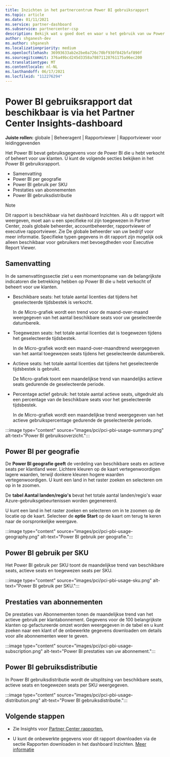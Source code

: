 ```yaml
---
title: Inzichten in het partnercentrum Power BI gebruiksrapport
ms.topic: article
ms.date: 01/11/2021
ms.service: partner-dashboard
ms.subservice: partnercenter-csp
description: Bekijk wat u goed doet en waar u het gebruik van uw Power BI die u voor uw klanten verkoopt of beheert, kunt verbeteren.
author: shganesh-dev
ms.author: shganesh
ms.localizationpriority: medium
ms.openlocfilehash: 36993633ab2e2be0a726c70bf930f842bfaf890f
ms.sourcegitcommit: 376a49bcd245d3358a78871128761175a96ec200
ms.translationtype: MT
ms.contentlocale: nl-NL
ms.lasthandoff: 06/17/2021
ms.locfileid: "112276294"
---
```

# <a name="power-bi-usage-report-available-from-the-partner-center-insights-dashboard"></a>Power BI gebruiksrapport dat beschikbaar is via het Partner Center Insights-dashboard

**Juiste rollen:** globale | Beheeragent | Rapportviewer | Rapportviewer voor leidinggevenden

Het Power BI bevat gebruiksgegevens voor de Power BI die u hebt verkocht of beheert voor uw klanten. U kunt de volgende secties bekijken in het Power BI gebruiksrapport.

- Samenvatting
- Power BI per geografie
- Power BI gebruik per SKU
- Prestaties van abonnementen
- Power BI gebruiksdistributie

 > [!NOTE]
 > Dit rapport is beschikbaar via het dashboard Inzichten. Als u dit rapport wilt weergeven, moet aan u een specifieke rol zijn toegewezen in Partner Center, zoals globale beheerder, accountbeheerder, rapportviewer of executive rapportviewer. Zie De globale beheerder van uw bedrijf voor meer informatie. Specifieke typen gegevens in dit rapport zijn mogelijk ook alleen beschikbaar voor gebruikers met bevoegdheden voor Executive Report Viewer.

## <a name="summary"></a>Samenvatting

In de samenvattingssectie ziet u een momentopname van de belangrijkste indicatoren die betrekking hebben op Power BI die u hebt verkocht of beheert voor uw klanten. 

- Beschikbare seats: het totale aantal licenties dat tijdens het geselecteerde tijdsbestek is verkocht.

   In de Micro-grafiek wordt een trend voor de maand-over-maand weergegeven van het aantal beschikbare seats voor uw geselecteerde datumbereik.

- Toegewezen seats: het totale aantal licenties dat is toegewezen tijdens het geselecteerde tijdsbestek.

   In de Micro-grafiek wordt een maand-over-maandtrend weergegeven van het aantal toegewezen seats tijdens het geselecteerde datumbereik.

- Actieve seats: het totale aantal licenties dat tijdens het geselecteerde tijdsbestek is gebruikt. 

   De Micro-grafiek toont een maandelijkse trend van maandelijks actieve seats gedurende de geselecteerde periode.

- Percentage actief gebruik: het totale aantal actieve seats, uitgedrukt als een percentage van de beschikbare seats voor het geselecteerde tijdsbestek. 

   In de Micro-grafiek wordt een maandelijkse trend weergegeven van het actieve gebruikspercentage gedurende de geselecteerde periode.

:::image type="content" source="images/pci/pci-pbi-usage-summary.png" alt-text="Power BI gebruiksoverzicht.":::

## <a name="power-bi-usage-by-geography"></a>Power BI per geografie

De **Power BI geografie geeft** de verdeling van beschikbare seats en actieve seats per klantland weer. Lichtere kleuren op de kaart vertegenwoordigen lagere waarden, terwijl donkere kleuren hogere waarden vertegenwoordigen. U kunt een land in het raster zoeken en selecteren om op in te zoomen.

De **tabel Aantal landen/regio's** bevat het totale aantal landen/regio's waar Azure-gebruiksgebeurtenissen worden gegenereerd.

U kunt een land in het raster zoeken en selecteren om in te zoomen op de locatie op de kaart. Selecteer de **optie Start** op de kaart om terug te keren naar de oorspronkelijke weergave.

:::image type="content" source="images/pci/pci-pbi-usage-geography.png" alt-text="Power BI gebruik per geografie.":::

## <a name="power-bi-usage-by-sku"></a>Power BI gebruik per SKU

Het Power BI gebruik per SKU toont de maandelijkse trend van beschikbare seats, actieve seats en toegewezen seats per SKU.

:::image type="content" source="images/pci/pci-pbi-usage-sku.png" alt-text="Power BI gebruik per SKU.":::

## <a name="subscriptions-performance"></a>Prestaties van abonnementen

De prestaties van Abonnementen tonen de maandelijkse trend van het actieve gebruik per klantabonnement. Gegevens voor de 100 belangrijkste klanten op gefactureerde omzet worden weergegeven in de tabel en u kunt zoeken naar een klant of de onbewerkte gegevens downloaden om details voor alle abonnementen weer te geven.

:::image type="content" source="images/pci/pci-pbi-usage-subscription.png" alt-text="Power BI prestaties van uw abonnement.":::

## <a name="power-bi-usage-distribution"></a>Power BI gebruiksdistributie

In Power BI gebruiksdistributie wordt de uitsplitsing van beschikbare seats, actieve seats en toegewezen seats per SKU weergegeven.

:::image type="content" source="images/pci/pci-pbi-usage-distribution.png" alt-text="Power BI gebruiksdistributie.":::

## <a name="next-steps"></a>Volgende stappen

- Zie Insights voor [Partner Center rapporten.](partner-center-insights.md)

- U kunt de onbewerkte gegevens voor dit rapport downloaden via de sectie Rapporten downloaden in het dashboard Inzichten. [Meer informatie](pci-download-reports.md) 
